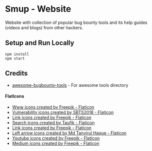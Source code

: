 # Smup - Website

Website with collection of popular bug bounty tools and its help guides (videos and blogs) from other hackers.

## Setup and Run Locally

```
npm install
npm start
```

## Credits

- [awesome-bugbounty-tools](https://github.com/vavkamil/awesome-bugbounty-tools) - For awesome tools directory

#### FlatIcons

- <a href="https://www.flaticon.com/free-icons/www" title="www icons">Www icons created by Freepik - Flaticon</a>
- <a href="https://www.flaticon.com/free-icons/vulnerability" title="vulnerability icons">Vulnerability icons created by SBTS2018 - Flaticon</a>
- <a href="https://www.flaticon.com/free-icons/link" title="link icons">Link icons created by Freepik - Flaticon</a>
- <a href="https://www.flaticon.com/free-icons/search" title="search icons">Search icons created by Taufik - Flaticon</a>
- <a href="https://www.flaticon.com/free-icons/link" title="link icons">Link icons created by Freepik - Flaticon</a>
- <a href="https://www.flaticon.com/free-icons/left-arrow" title="left arrow icons">Left arrow icons created by Md Tanvirul Haque - Flaticon</a>
- <a href="https://www.flaticon.com/free-icons/youtube" title="youtube icons">Youtube icons created by Freepik - Flaticon</a>
- <a href="https://www.flaticon.com/free-icons/medium" title="medium icons">Medium icons created by Freepik - Flaticon</a>
